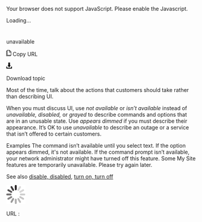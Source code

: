 ﻿Your browser does not support JavaScript. Please enable the Javascript.

Loading...

# 

unavailable

![Copy URL](media/unavailable/Copy.png)
Copy URL

![Download](media/unavailable/Download.png)

Download topic

Most of the time, talk about the actions that customers should take rather than describing UI. 

When you must discuss UI, use *not available* or *isn’t available* instead of *unavailable, disabled,* or *grayed* to describe commands and options that are in an unusable state. Use *appears dimmed* if you must describe their appearance. It’s OK to use *unavailable* to describe an outage or a service that isn’t offered to certain customers.  

Examples
The command isn’t available until you select text.
If the option appears dimmed, it's not available.
If the command prompt isn’t available, your network administrator might have turned off this feature.
Some My Site features are temporarily unavailable. Please try again later.

See also [disable, disabled](https://worldready.cloudapp.net/Styleguide/Read?id=2700&topicid=33643), [turn on, turn off](https://worldready.cloudapp.net/Styleguide/Read?id=2700&topicid=33405)

![In progress](media/unavailable/activity-large.gif)

URL :
